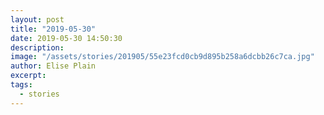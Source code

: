 ```yaml
---
layout: post
title: "2019-05-30"
date: 2019-05-30 14:50:30
description: 
image: "/assets/stories/201905/55e23fcd0cb9d895b258a6dcbb26c7ca.jpg"
author: Elise Plain
excerpt: 
tags: 
  - stories
---
```



<p></p>
